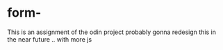 # form-
This is an assignment  of the odin project  probably gonna redesign this in the near future  .. with more js 
